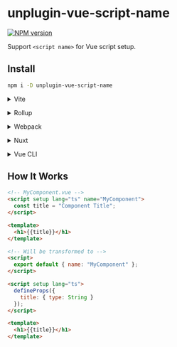 # unplugin-vue-script-name

[![NPM version](https://img.shields.io/npm/v/unplugin-vue-script-name?color=a1b858&label=)](https://www.npmjs.com/package/unplugin-vue-script-name)

Support `<script name>` for Vue script setup.

## Install

```bash
npm i -D unplugin-vue-script-name
```

<details>
<summary>Vite</summary><br>

```ts
// vite.config.ts
import scriptName from "unplugin-vue-script-name/vite";

export default defineConfig({
  plugins: [
    scriptName({
      /* options */
    })
  ]
});
```

Example: [`playground/`](./playground/)

<br></details>

<details>
<summary>Rollup</summary><br>

```ts
// rollup.config.js
import scriptName from "unplugin-vue-script-name/rollup";

export default {
  plugins: [
    scriptName({
      /* options */
    })
  ]
};
```

<br></details>

<details>
<summary>Webpack</summary><br>

```ts
// webpack.config.js
module.exports = {
  /* ... */
  plugins: [
    require("unplugin-vue-script-name/webpack").default({
      /* options */
    })
  ]
};
```

<br></details>

<details>
<summary>Nuxt</summary><br>

```ts
// nuxt.config.js
export default {
  buildModules: [
    [
      "unplugin-vue-script-name/nuxt",
      {
        /* options */
      }
    ]
  ]
};
```

> This module works for both Nuxt 2 and [Nuxt Vite](https://github.com/nuxt/vite)

<br></details>

<details>
<summary>Vue CLI</summary><br>

```ts
// vue.config.js
module.exports = {
  configureWebpack: {
    plugins: [
      require("unplugin-vue-script-name/webpack").default({
        /* options */
      })
    ]
  }
};
```

<br></details>

## How It Works

```html
<!-- MyComponent.vue -->
<script setup lang="ts" name="MyComponent">
  const title = "Component Title";
</script>

<template>
  <h1>{{title}}</h1>
</template>
```

```html
<!-- Will be transformed to -->
<script>
  export default { name: "MyComponent" };
</script>

<script setup lang="ts">
  defineProps({
    title: { type: String }
  });
</script>

<template>
  <h1>{{title}}</h1>
</template>
```

